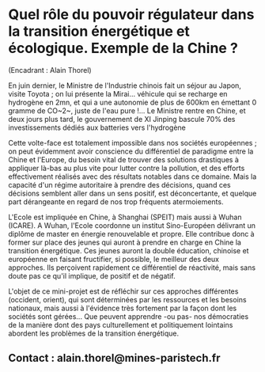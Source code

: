 # Quel rôle du pouvoir régulateur dans la transition énergétique et écologique. Exemple de la Chine ?

(Encadrant : Alain Thorel)

En juin dernier, le Ministre de l\'Industrie chinois fait un séjour au
Japon, visite Toyota ; on lui présente la Mirai\... véhicule qui se
recharge en hydrogène en 2mn, et qui a une autonomie de plus de 600km en
émettant 0 gramme de CO~2~, juste de l\'eau pure !\... Le Ministre
rentre en Chine, et deux jours plus tard, le gouvernement de XI Jinping
bascule 70% des investissements dédiés aux batteries vers l\'hydrogène


Cette volte-face est totalement impossible dans nos sociétés européennes
; on peut évidemment avoir conscience du différentiel de paradigme entre
la Chine et l\'Europe, du besoin vital de trouver des solutions
drastiques à appliquer là-bas au plus vite pour lutter contre la
pollution, et des efforts effectivement réalisés avec des résultats
notables dans ce domaine. Mais la capacité d\'un régime autoritaire à
prendre des décisions, quand ces décisions semblent aller dans un sens
positif, est déconcertante, et quelque part dérangeante en regard de nos
trop fréquents atermoiements.

L\'Ecole est impliquée en Chine, à Shanghai (SPEIT) mais aussi à Wuhan
(ICARE). A Wuhan, l\'Ecole coordonne un institut Sino-Européen délivrant
un diplôme de master en énergie renouvelable et propre. Elle contribue
donc à former sur place des jeunes qui auront à prendre en charge en
Chine la transition énergétique. Ces jeunes auront la double éducation,
chinoise et européenne en faisant fructifier, si possible, le meilleur
des deux approches. Ils perçoivent rapidement ce différentiel de
réactivité, mais sans doute pas ce qu\'il implique, de positif et de
négatif.

L\'objet de ce mini-projet est de réfléchir sur ces approches
différentes (occident, orient), qui sont déterminées par les ressources
et les besoins nationaux, mais aussi à l\'évidence très fortement par la
façon dont les sociétés sont gérées\... Que peuvent apprendre -ou pas-
nos démocraties de la manière dont des pays culturellement et
politiquement lointains abordent les problèmes de la transition
énergétique.

## Contact : alain.thorel\@mines-paristech.fr
